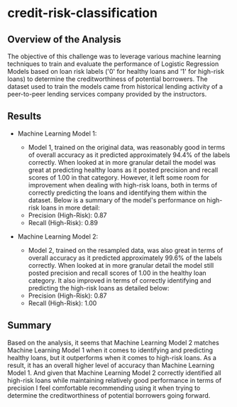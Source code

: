 # credit-risk-classification

## Overview of the Analysis
The objective of this challenge was to leverage various machine learning techniques to train and evaluate the performance of Logistic Regression Models based on loan risk labels ('0' for healthy loans and '1' for high-risk loans) to determine the creditworthiness of potential borrowers. The dataset used to train the models came from historical lending activity of a peer-to-peer lending services company provided by the instructors.

## Results
* Machine Learning Model 1:
  *  Model 1, trained on the original data, was reasonably good in terms of overall accuracy as it predicted approximately 94.4% of the labels correctly. When looked at in more granular detail the model was great at predicting healthy loans as it posted precision and recall scores of 1.00 in that category. However, it left some room for improvement when dealing with high-risk loans, both in terms of correctly predicting the loans and identifying them within the dataset. Below is a summary of the model's performance on high-risk loans in more detail:
    *  Precision (High-Risk): 0.87
    *  Recall (High-Risk): 0.89

* Machine Learning Model 2:
  *  Model 2, trained on the resampled data, was also great in terms of overall accuracy as it predicted approximately 99.6% of the labels correctly. When looked at in more granular detail the model still posted precision and recall scores of 1.00 in the healthy loan category. It also improved in terms of correctly identifying and predicting the high-risk loans as detailed below:
    *  Precision (High-Risk): 0.87
    *  Recall (High-Risk): 1.00

## Summary
Based on the analysis, it seems that Machine Learning Model 2 matches Machine Learning Model 1 when it comes to identifying and predicting healthy loans, but it outperforms when it comes to high-risk loans. As a result, it has an overall higher level of accuracy than Machine Learning Model 1. And given that Machine Learning Model 2 correctly identified all high-risk loans while maintaining relatively good performance in terms of precision I feel comfortable recommending using it when trying to determine the creditworthiness of potential borrowers going forward.
